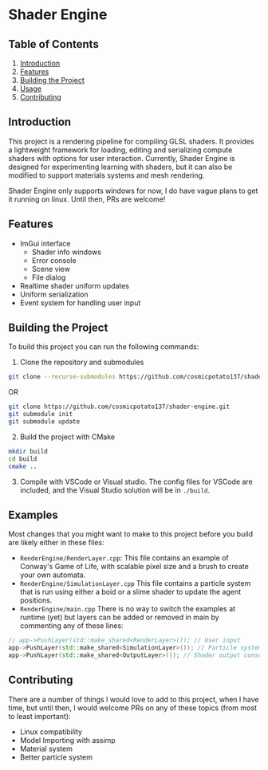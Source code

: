 # Shader Engine

## Table of Contents

1. [Introduction](#introduction)
2. [Features](#features)
3. [Building the Project](#building-the-project)
4. [Usage](#examples)
5. [Contributing](#contributing)

## Introduction

This project is a rendering pipeline for compiling GLSL shaders. It provides a lightweight framework for loading, editing and serializing compute shaders with options for user interaction. Currently, Shader Engine is designed for experimenting learning with shaders, but it can also be modified to support materials systems and mesh rendering.

Shader Engine only supports windows for now, I do have vague plans to get it running on linux. Until then, PRs are welcome!

## Features

- ImGui interface
  - Shader info windows
  - Error console
  - Scene view
  - File dialog
- Realtime shader uniform updates
- Uniform serialization
- Event system for handling user input

## Building the Project

To build this project you can run the following commands:

1. Clone the repository and submodules

```bash
git clone --recurse-submodules https://github.com/cosmicpotato137/shader-engine.git
```

OR

```bash
git clone https://github.com/cosmicpotato137/shader-engine.git
git submodule init
git submodule update
```

2. Build the project with CMake

```bash
mkdir build
cd build
cmake ..
```

3. Compile with VSCode or Visual studio. The config files for VSCode are included, and the Visual Studio solution will be in `./build`.

## Examples

Most changes that you might want to make to this project before you build are likely either in these files:

- `RenderEngine/RenderLayer.cpp`:
  This file contains an example of Conway's Game of Life, with scalable pixel size and a brush to create your own automata.
- `RenderEngine/SimulationLayer.cpp`
  This file contains a particle system that is run using either a boid or a slime shader to update the agent positions.
- `RenderEngine/main.cpp`
  There is no way to switch the examples at runtime (yet) but layers can be added or removed in main by commenting any of these lines:

```cpp
// app->PushLayer(std::make_shared<RenderLayer>()); // User input
app->PushLayer(std::make_shared<SimulationLayer>()); // Particle systems
app->PushLayer(std::make_shared<OutputLayer>()); // Shader output console
```

## Contributing

There are a number of things I would love to add to this project, when I have time, but until then, I would welcome PRs on any of these topics (from most to least important):

- Linux compatibility
- Model Importing with assimp
- Material system
- Better particle system
